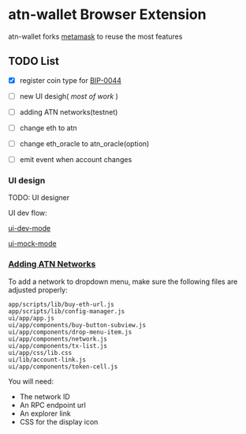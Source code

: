 # atn-wallet Browser Extension

atn-wallet forks [metamask](metamask.md) to reuse the most features

## TODO List

- [x] register coin type for [BIP-0044](https://github.com/satoshilabs/slips/blob/master/slip-0044.md) 
- [ ] new UI desigh( *most of work* )
- [ ] adding ATN networks(testnet)
- [ ] change eth to atn 
- [ ] change eth_oracle to atn_oracle(option)
- [ ] emit event when account changes 


### UI design

TODO: UI designer

UI dev flow:

[ui-dev-mode](https://github.com/MetaMask/metamask-extension/blob/develop/docs/ui-dev-mode.md)

[ui-mock-mode](https://github.com/MetaMask/metamask-extension/blob/develop/docs/ui-mock-mode.md)

### [Adding ATN Networks](https://github.com/MetaMask/metamask-extension/blob/develop/docs/adding-new-networks.md)
To add a network to dropdown menu, make sure the following files are adjusted properly:

```
app/scripts/lib/buy-eth-url.js
app/scripts/lib/config-manager.js
ui/app/app.js
ui/app/components/buy-button-subview.js
ui/app/components/drop-menu-item.js
ui/app/components/network.js
ui/app/components/tx-list.js
ui/app/css/lib.css
ui/lib/account-link.js
ui/app/components/token-cell.js
```

You will need:

  * The network ID
  * An RPC endpoint url
  * An explorer link
  * CSS for the display icon
